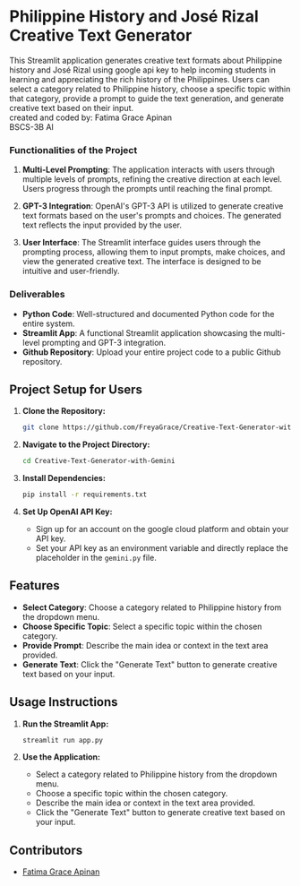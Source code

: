 # Philippine History and José Rizal Creative Text Generator

This Streamlit application generates creative text formats about Philippine history and José Rizal using google api key to help incoming students in learning and appreciating the rich history of the Philippines. Users can select a category related to Philippine history, choose a specific topic within that category, provide a prompt to guide the text generation, and generate creative text based on their input.
<br>created and coded by: Fatima Grace Apinan<br>
BSCS-3B AI

### Functionalities of the Project

1. **Multi-Level Prompting**: The application interacts with users through multiple levels of prompts, refining the creative direction at each level. Users progress through the prompts until reaching the final prompt.

2. **GPT-3 Integration**: OpenAI's GPT-3 API is utilized to generate creative text formats based on the user's prompts and choices. The generated text reflects the input provided by the user.

3. **User Interface**: The Streamlit interface guides users through the prompting process, allowing them to input prompts, make choices, and view the generated creative text. The interface is designed to be intuitive and user-friendly.

### Deliverables

- **Python Code**: Well-structured and documented Python code for the entire system.
- **Streamlit App**: A functional Streamlit application showcasing the multi-level prompting and GPT-3 integration.
- **Github Repository**: Upload your entire project code to a public Github repository.
  
## Project Setup for Users

1. **Clone the Repository:**

    ```bash
    git clone https://github.com/FreyaGrace/Creative-Text-Generator-with-Gemini
    ```

2. **Navigate to the Project Directory:**

    ```bash
    cd Creative-Text-Generator-with-Gemini
    ```

3. **Install Dependencies:**

    ```bash
    pip install -r requirements.txt
    ```

4. **Set Up OpenAI API Key:**

    - Sign up for an account on the google cloud platform and obtain your API key.
    - Set your API key as an environment variable and directly replace the placeholder in the `gemini.py` file.

## Features

- **Select Category**: Choose a category related to Philippine history from the dropdown menu.
- **Choose Specific Topic**: Select a specific topic within the chosen category.
- **Provide Prompt**: Describe the main idea or context in the text area provided.
- **Generate Text**: Click the "Generate Text" button to generate creative text based on your input.

## Usage Instructions

1. **Run the Streamlit App:**

    ```bash
    streamlit run app.py
    ```

2. **Use the Application:**

    - Select a category related to Philippine history from the dropdown menu.
    - Choose a specific topic within the chosen category.
    - Describe the main idea or context in the text area provided.
    - Click the "Generate Text" button to generate creative text based on your input.

## Contributors

- [Fatima Grace Apinan](https://github.com/FreyaGrace)
